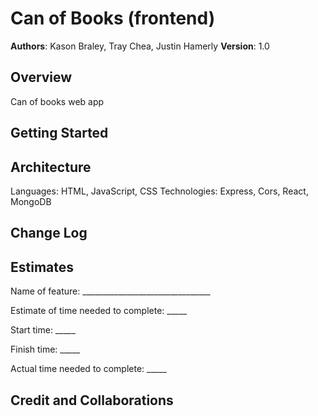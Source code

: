 # Can of Books (frontend)

**Authors**: Kason Braley, Tray Chea, Justin Hamerly
**Version**: 1.0

## Overview

Can of books web app

## Getting Started

## Architecture

Languages: HTML, JavaScript, CSS
Technologies: Express, Cors, React, MongoDB

## Change Log

## Estimates

Name of feature: ________________________________

Estimate of time needed to complete: _____

Start time: _____

Finish time: _____

Actual time needed to complete: _____

## Credit and Collaborations
